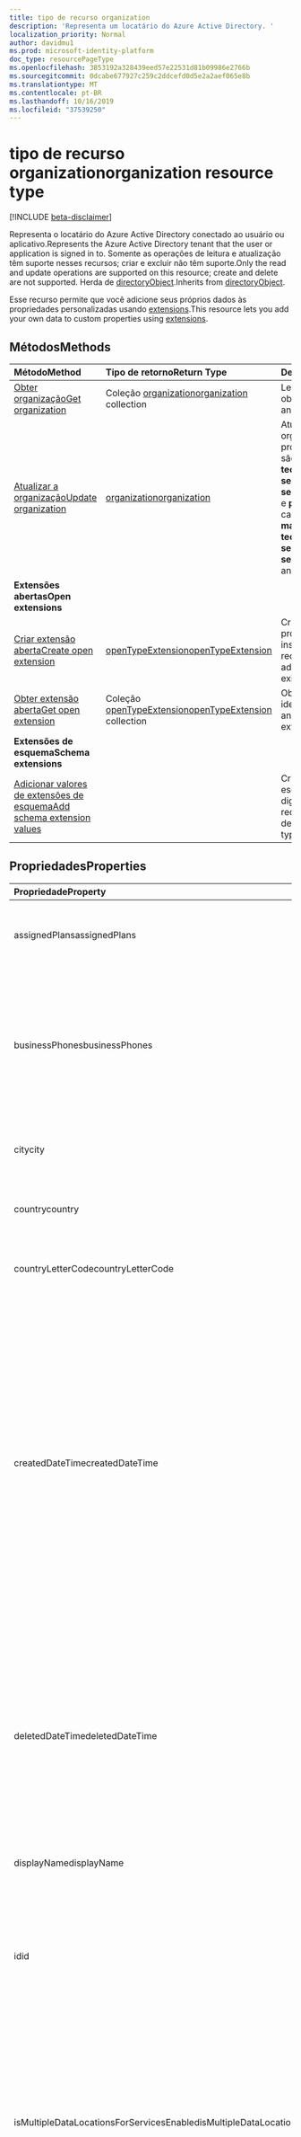 ```yaml
---
title: tipo de recurso organization
description: 'Representa um locatário do Azure Active Directory. '
localization_priority: Normal
author: davidmu1
ms.prod: microsoft-identity-platform
doc_type: resourcePageType
ms.openlocfilehash: 3853192a328439eed57e22531d81b09986e2766b
ms.sourcegitcommit: 0dcabe677927c259c2ddcefd0d5e2a2aef065e8b
ms.translationtype: MT
ms.contentlocale: pt-BR
ms.lasthandoff: 10/16/2019
ms.locfileid: "37539250"
---
```

# <a name="organization-resource-type"></a><span data-ttu-id="80992-103">tipo de recurso organization</span><span class="sxs-lookup"><span data-stu-id="80992-103">organization resource type</span></span>

[!INCLUDE [beta-disclaimer](../../includes/beta-disclaimer.md)]

<span data-ttu-id="80992-104">Representa o locatário do Azure Active Directory conectado ao usuário ou aplicativo.</span><span class="sxs-lookup"><span data-stu-id="80992-104">Represents the Azure Active Directory tenant that the user or application is signed in to.</span></span> <span data-ttu-id="80992-105">Somente as operações de leitura e atualização têm suporte nesses recursos; criar e excluir não têm suporte.</span><span class="sxs-lookup"><span data-stu-id="80992-105">Only the read and update operations are supported on this resource; create and delete are not supported.</span></span> <span data-ttu-id="80992-106">Herda de [directoryObject](directoryobject.md).</span><span class="sxs-lookup"><span data-stu-id="80992-106">Inherits from [directoryObject](directoryobject.md).</span></span>

<span data-ttu-id="80992-107">Esse recurso permite que você adicione seus próprios dados às propriedades personalizadas usando [extensions](/graph/extensibility-overview).</span><span class="sxs-lookup"><span data-stu-id="80992-107">This resource lets you add your own data to custom properties using [extensions](/graph/extensibility-overview).</span></span>

## <a name="methods"></a><span data-ttu-id="80992-108">Métodos</span><span class="sxs-lookup"><span data-stu-id="80992-108">Methods</span></span>

| <span data-ttu-id="80992-109">Método</span><span class="sxs-lookup"><span data-stu-id="80992-109">Method</span></span>       | <span data-ttu-id="80992-110">Tipo de retorno</span><span class="sxs-lookup"><span data-stu-id="80992-110">Return Type</span></span>  |<span data-ttu-id="80992-111">Descrição</span><span class="sxs-lookup"><span data-stu-id="80992-111">Description</span></span>|
|:---------------|:--------|:----------|
|[<span data-ttu-id="80992-112">Obter organização</span><span class="sxs-lookup"><span data-stu-id="80992-112">Get organization</span></span>](../api/organization-get.md) | <span data-ttu-id="80992-113">Coleção [organization](organization.md)</span><span class="sxs-lookup"><span data-stu-id="80992-113">[organization](organization.md) collection</span></span>|<span data-ttu-id="80992-114">Leia as propriedades e as relações do objeto de organização.</span><span class="sxs-lookup"><span data-stu-id="80992-114">Read properties and relationships of organization object.</span></span>|
|[<span data-ttu-id="80992-115">Atualizar a organização</span><span class="sxs-lookup"><span data-stu-id="80992-115">Update organization</span></span>](../api/organization-update.md) | [<span data-ttu-id="80992-116">organization</span><span class="sxs-lookup"><span data-stu-id="80992-116">organization</span></span>](organization.md)  |<span data-ttu-id="80992-117">Atualize o objeto organization.</span><span class="sxs-lookup"><span data-stu-id="80992-117">Update organization object.</span></span> <span data-ttu-id="80992-118">As únicas propriedades que podem ser atualizadas são: **marketingNotificationMails**, **technicalNotificationMails**, **securityComplianceNotificationMails**, **securityComplianceNotificationPhones** e **privacyProfile**.</span><span class="sxs-lookup"><span data-stu-id="80992-118">The only properties that can be updated are: **marketingNotificationMails**, **technicalNotificationMails**, **securityComplianceNotificationMails**, **securityComplianceNotificationPhones** and **privacyProfile**.</span></span> |
|<span data-ttu-id="80992-119">**Extensões abertas**</span><span class="sxs-lookup"><span data-stu-id="80992-119">**Open extensions**</span></span>| | |
|[<span data-ttu-id="80992-120">Criar extensão aberta</span><span class="sxs-lookup"><span data-stu-id="80992-120">Create open extension</span></span>](../api/opentypeextension-post-opentypeextension.md) |[<span data-ttu-id="80992-121">openTypeExtension</span><span class="sxs-lookup"><span data-stu-id="80992-121">openTypeExtension</span></span>](opentypeextension.md)| <span data-ttu-id="80992-122">Crie uma extensão aberta e adicione propriedades personalizadas a uma instância nova ou existente de um recurso.</span><span class="sxs-lookup"><span data-stu-id="80992-122">Create an open extension and add custom properties to a new or existing resource.</span></span>|
|[<span data-ttu-id="80992-123">Obter extensão aberta</span><span class="sxs-lookup"><span data-stu-id="80992-123">Get open extension</span></span>](../api/opentypeextension-get.md) |<span data-ttu-id="80992-124">Coleção [openTypeExtension](opentypeextension.md)</span><span class="sxs-lookup"><span data-stu-id="80992-124">[openTypeExtension](opentypeextension.md) collection</span></span>| <span data-ttu-id="80992-125">Obtenha uma extensão aberta identificada pelo nome da extensão.</span><span class="sxs-lookup"><span data-stu-id="80992-125">Get an open extension identified by the extension name.</span></span>|
|<span data-ttu-id="80992-126">**Extensões de esquema**</span><span class="sxs-lookup"><span data-stu-id="80992-126">**Schema extensions**</span></span>| | |
|[<span data-ttu-id="80992-127">Adicionar valores de extensões de esquema</span><span class="sxs-lookup"><span data-stu-id="80992-127">Add schema extension values</span></span>](/graph/extensibility-schema-groups) || <span data-ttu-id="80992-128">Criar uma definição para a extensão de esquema e usá-la para adicionar dados digitados personalizados a um recurso.</span><span class="sxs-lookup"><span data-stu-id="80992-128">Create a schema extension definition and then use it to add custom typed data to a resource.</span></span>|

## <a name="properties"></a><span data-ttu-id="80992-129">Propriedades</span><span class="sxs-lookup"><span data-stu-id="80992-129">Properties</span></span>
| <span data-ttu-id="80992-130">Propriedade</span><span class="sxs-lookup"><span data-stu-id="80992-130">Property</span></span> | <span data-ttu-id="80992-131">Tipo</span><span class="sxs-lookup"><span data-stu-id="80992-131">Type</span></span>   | <span data-ttu-id="80992-132">Descrição</span><span class="sxs-lookup"><span data-stu-id="80992-132">Description</span></span> |
|:-------- |:---- |:----------- |
| <span data-ttu-id="80992-133">assignedPlans</span><span class="sxs-lookup"><span data-stu-id="80992-133">assignedPlans</span></span> | <span data-ttu-id="80992-134">Coleção [assignedPlan](assignedplan.md)</span><span class="sxs-lookup"><span data-stu-id="80992-134">[assignedPlan](assignedplan.md) collection</span></span> | <span data-ttu-id="80992-p103">A coleção de planos de serviço associados ao locatário. Não anulável.</span><span class="sxs-lookup"><span data-stu-id="80992-p103">The collection of service plans associated with the tenant. Not nullable.</span></span> |
| <span data-ttu-id="80992-137">businessPhones</span><span class="sxs-lookup"><span data-stu-id="80992-137">businessPhones</span></span> | <span data-ttu-id="80992-138">String collection</span><span class="sxs-lookup"><span data-stu-id="80992-138">String collection</span></span> | <span data-ttu-id="80992-139">Número de telefone da organização.</span><span class="sxs-lookup"><span data-stu-id="80992-139">Telephone number for the organization.</span></span> <span data-ttu-id="80992-140">**Observação:** embora essa seja uma coleção de cadeias de caracteres, somente um número pode ser definido para essa propriedade.</span><span class="sxs-lookup"><span data-stu-id="80992-140">**Note:** Although this is a string collection, only one number can be set for this property.</span></span> |
| <span data-ttu-id="80992-141">city</span><span class="sxs-lookup"><span data-stu-id="80992-141">city</span></span> | <span data-ttu-id="80992-142">Cadeia de caracteres</span><span class="sxs-lookup"><span data-stu-id="80992-142">String</span></span> | <span data-ttu-id="80992-143">Nome da cidade do endereço da organização.</span><span class="sxs-lookup"><span data-stu-id="80992-143">City name of the address for the organization.</span></span> |
| <span data-ttu-id="80992-144">country</span><span class="sxs-lookup"><span data-stu-id="80992-144">country</span></span> | <span data-ttu-id="80992-145">Cadeia de caracteres</span><span class="sxs-lookup"><span data-stu-id="80992-145">String</span></span> | <span data-ttu-id="80992-146">Nome do país/região do endereço da organização.</span><span class="sxs-lookup"><span data-stu-id="80992-146">Country/region name of the address for the organization.</span></span> |
| <span data-ttu-id="80992-147">countryLetterCode</span><span class="sxs-lookup"><span data-stu-id="80992-147">countryLetterCode</span></span> | <span data-ttu-id="80992-148">String</span><span class="sxs-lookup"><span data-stu-id="80992-148">String</span></span> | <span data-ttu-id="80992-149">Abreviação de país/região da organização.</span><span class="sxs-lookup"><span data-stu-id="80992-149">Country/region abbreviation for the organization.</span></span> |
| <span data-ttu-id="80992-150">createdDateTime</span><span class="sxs-lookup"><span data-stu-id="80992-150">createdDateTime</span></span> | <span data-ttu-id="80992-151">DateTimeOffset</span><span class="sxs-lookup"><span data-stu-id="80992-151">DateTimeOffset</span></span> | <span data-ttu-id="80992-152">Carimbo de hora de criação da organização.</span><span class="sxs-lookup"><span data-stu-id="80992-152">Timestamp of when the organization was created.</span></span> <span data-ttu-id="80992-153">Não é possível modificar o valor e ele é preenchido automaticamente quando a organização é criada.</span><span class="sxs-lookup"><span data-stu-id="80992-153">The value cannot be modified and is automatically populated when the organization is created.</span></span> <span data-ttu-id="80992-154">O tipo Timestamp representa informações de data e hora usando o formato ISO 8601 e está sempre no horário UTC.</span><span class="sxs-lookup"><span data-stu-id="80992-154">The Timestamp type represents date and time information using ISO 8601 format and is always in UTC time.</span></span> <span data-ttu-id="80992-155">Por exemplo, meia-noite em UTC no dia 1º de janeiro de 2014 teria esta aparência: `'2014-01-01T00:00:00Z'`.</span><span class="sxs-lookup"><span data-stu-id="80992-155">For example, midnight UTC on Jan 1, 2014 would look like this: `'2014-01-01T00:00:00Z'`.</span></span> <span data-ttu-id="80992-156">Somente leitura.</span><span class="sxs-lookup"><span data-stu-id="80992-156">Read-only.</span></span> |
| <span data-ttu-id="80992-157">deletedDateTime</span><span class="sxs-lookup"><span data-stu-id="80992-157">deletedDateTime</span></span> | <span data-ttu-id="80992-158">DateTimeOffset</span><span class="sxs-lookup"><span data-stu-id="80992-158">DateTimeOffset</span></span> | <span data-ttu-id="80992-159">Representa a data e a hora que o locatário do Azure AD foi excluído usando o formato ISO 8601 e está sempre no horário do UTC.</span><span class="sxs-lookup"><span data-stu-id="80992-159">Represents date and time of when the Azure AD tenant was deleted using ISO 8601 format and is always in UTC time.</span></span> <span data-ttu-id="80992-160">Por exemplo, meia-noite em UTC no dia 1º de janeiro de 2014 teria esta aparência: `'2014-01-01T00:00:00Z'`.</span><span class="sxs-lookup"><span data-stu-id="80992-160">For example, midnight UTC on Jan 1, 2014 would look like this: `'2014-01-01T00:00:00Z'`.</span></span> <span data-ttu-id="80992-161">Somente leitura.</span><span class="sxs-lookup"><span data-stu-id="80992-161">Read-only.</span></span> |
| <span data-ttu-id="80992-162">displayName</span><span class="sxs-lookup"><span data-stu-id="80992-162">displayName</span></span> | <span data-ttu-id="80992-163">Cadeia de caracteres</span><span class="sxs-lookup"><span data-stu-id="80992-163">String</span></span> | <span data-ttu-id="80992-164">O nome de exibição do locatário.</span><span class="sxs-lookup"><span data-stu-id="80992-164">The display name for the tenant.</span></span> |
| <span data-ttu-id="80992-165">id</span><span class="sxs-lookup"><span data-stu-id="80992-165">id</span></span> | <span data-ttu-id="80992-166">Cadeia de caracteres</span><span class="sxs-lookup"><span data-stu-id="80992-166">String</span></span> | <span data-ttu-id="80992-167">A ID do locatário, um identificador exclusivo que representa a organização (ou Locatário).</span><span class="sxs-lookup"><span data-stu-id="80992-167">The tenant ID, a unique identifier representing the organization (or tenant).</span></span> <span data-ttu-id="80992-168">Herdado de [directoryObject](directoryobject.md).</span><span class="sxs-lookup"><span data-stu-id="80992-168">Inherited from [directoryObject](directoryobject.md).</span></span> <span data-ttu-id="80992-169">Chave.</span><span class="sxs-lookup"><span data-stu-id="80992-169">Key.</span></span> <span data-ttu-id="80992-170">Não anulável.</span><span class="sxs-lookup"><span data-stu-id="80992-170">Not nullable.</span></span> <span data-ttu-id="80992-171">Somente leitura.</span><span class="sxs-lookup"><span data-stu-id="80992-171">Read-only.</span></span> |
| <span data-ttu-id="80992-172">isMultipleDataLocationsForServicesEnabled</span><span class="sxs-lookup"><span data-stu-id="80992-172">isMultipleDataLocationsForServicesEnabled</span></span> | <span data-ttu-id="80992-173">Boolean</span><span class="sxs-lookup"><span data-stu-id="80992-173">Boolean</span></span> | <span data-ttu-id="80992-174">**verdadeiro** se a organização estiver habilitada no Multi-Geo; **falso** se a organização não estiver habilitada no Multi-Geo, **nulo** (padrão).</span><span class="sxs-lookup"><span data-stu-id="80992-174">**true** if organization is Multi-Geo enabled; **false** if organization is not Multi-Geo enabled; **null** (default).</span></span> <span data-ttu-id="80992-175">Somente leitura.</span><span class="sxs-lookup"><span data-stu-id="80992-175">Read-only.</span></span> <span data-ttu-id="80992-176">Para saber mais, confira [OneDrive Online Multi-Geo](https://docs.microsoft.com/sharepoint/dev/solution-guidance/multigeo-introduction).</span><span class="sxs-lookup"><span data-stu-id="80992-176">For more information, see [OneDrive Online Multi-Geo](https://docs.microsoft.com/sharepoint/dev/solution-guidance/multigeo-introduction).</span></span> |
| <span data-ttu-id="80992-177">marketingNotificationEmails</span><span class="sxs-lookup"><span data-stu-id="80992-177">marketingNotificationEmails</span></span> | <span data-ttu-id="80992-178">Coleção de cadeias de caracteres</span><span class="sxs-lookup"><span data-stu-id="80992-178">String collection</span></span> | <span data-ttu-id="80992-179">Não anulável.</span><span class="sxs-lookup"><span data-stu-id="80992-179">Not nullable.</span></span> |
| <span data-ttu-id="80992-180">objectType</span><span class="sxs-lookup"><span data-stu-id="80992-180">objectType</span></span> | <span data-ttu-id="80992-181">String</span><span class="sxs-lookup"><span data-stu-id="80992-181">String</span></span> | <span data-ttu-id="80992-p109">Uma cadeia de caracteres que identifica o tipo de objeto. Para locatários, o valor é sempre "Empresa".</span><span class="sxs-lookup"><span data-stu-id="80992-p109">A string that identifies the object type. For tenants the value is always “Company”.</span></span> |
| <span data-ttu-id="80992-184">onPremisesLastSyncDateTime</span><span class="sxs-lookup"><span data-stu-id="80992-184">onPremisesLastSyncDateTime</span></span> | <span data-ttu-id="80992-185">DateTimeOffset</span><span class="sxs-lookup"><span data-stu-id="80992-185">DateTimeOffset</span></span> | <span data-ttu-id="80992-186">A hora e a data em que o locatário foi sincronizado pela última vez com o diretório local.</span><span class="sxs-lookup"><span data-stu-id="80992-186">The time and date at which the tenant was last synced with the on-premise directory.</span></span> <span data-ttu-id="80992-187">O tipo Timestamp representa informações de data e hora usando o formato ISO 8601 e está sempre no horário UTC.</span><span class="sxs-lookup"><span data-stu-id="80992-187">The Timestamp type represents date and time information using ISO 8601 format and is always in UTC time.</span></span> <span data-ttu-id="80992-188">Por exemplo, meia-noite em UTC no dia 1º de janeiro de 2014 teria esta aparência: `'2014-01-01T00:00:00Z'`.</span><span class="sxs-lookup"><span data-stu-id="80992-188">For example, midnight UTC on Jan 1, 2014 would look like this: `'2014-01-01T00:00:00Z'`.</span></span>|
| <span data-ttu-id="80992-189">onPremisesSyncEnabled</span><span class="sxs-lookup"><span data-stu-id="80992-189">onPremisesSyncEnabled</span></span> | <span data-ttu-id="80992-190">Booliano</span><span class="sxs-lookup"><span data-stu-id="80992-190">Boolean</span></span> | <span data-ttu-id="80992-191">**True** se esse objeto está sincronizado de um diretório local; **false** se esse objeto foi originalmente sincronizado de um diretório local, mas não está mais sincronizado; **null** se esse objeto nunca foi sido sincronizado de um diretório local (padrão).</span><span class="sxs-lookup"><span data-stu-id="80992-191">**true** if this object is synced from an on-premises directory; **false** if this object was originally synced from an on-premises directory but is no longer synced; **null** if this object has never been synced from an on-premises directory (default).</span></span> |
| <span data-ttu-id="80992-192">postalCode</span><span class="sxs-lookup"><span data-stu-id="80992-192">postalCode</span></span> | <span data-ttu-id="80992-193">Cadeia de caracteres</span><span class="sxs-lookup"><span data-stu-id="80992-193">String</span></span> | <span data-ttu-id="80992-194">Código postal do endereço da organização.</span><span class="sxs-lookup"><span data-stu-id="80992-194">Postal code of the address for the organization.</span></span> |
| <span data-ttu-id="80992-195">preferredLanguage</span><span class="sxs-lookup"><span data-stu-id="80992-195">preferredLanguage</span></span> | <span data-ttu-id="80992-196">String</span><span class="sxs-lookup"><span data-stu-id="80992-196">String</span></span> | <span data-ttu-id="80992-197">O idioma preferencial da organização.</span><span class="sxs-lookup"><span data-stu-id="80992-197">The preferred language for the organization.</span></span> <span data-ttu-id="80992-198">Deve seguir o código ISO 639-1; por exemplo "en".</span><span class="sxs-lookup"><span data-stu-id="80992-198">Should follow ISO 639-1 Code; for example "en".</span></span> |
| <span data-ttu-id="80992-199">privacyProfile</span><span class="sxs-lookup"><span data-stu-id="80992-199">privacyProfile</span></span> | [<span data-ttu-id="80992-200">privacyProfile</span><span class="sxs-lookup"><span data-stu-id="80992-200">privacyProfile</span></span>](privacyprofile.md) | <span data-ttu-id="80992-201">O perfil de privacidade de uma organização.</span><span class="sxs-lookup"><span data-stu-id="80992-201">The privacy profile of an organization.</span></span> |
| <span data-ttu-id="80992-202">provisionedPlans</span><span class="sxs-lookup"><span data-stu-id="80992-202">provisionedPlans</span></span> | <span data-ttu-id="80992-203">coleção [provisionedPlan](provisionedplan.md)</span><span class="sxs-lookup"><span data-stu-id="80992-203">[provisionedPlan](provisionedplan.md) collection</span></span> | <span data-ttu-id="80992-204">Não anulável.</span><span class="sxs-lookup"><span data-stu-id="80992-204">Not nullable.</span></span> |
| <span data-ttu-id="80992-205">securityComplianceNotificationMails</span><span class="sxs-lookup"><span data-stu-id="80992-205">securityComplianceNotificationMails</span></span> | <span data-ttu-id="80992-206">Coleção de cadeias de caracteres</span><span class="sxs-lookup"><span data-stu-id="80992-206">String collection</span></span> ||
| <span data-ttu-id="80992-207">securityComplianceNotificationPhones</span><span class="sxs-lookup"><span data-stu-id="80992-207">securityComplianceNotificationPhones</span></span> | <span data-ttu-id="80992-208">Coleção de cadeias de caracteres</span><span class="sxs-lookup"><span data-stu-id="80992-208">String collection</span></span> ||
| <span data-ttu-id="80992-209">state</span><span class="sxs-lookup"><span data-stu-id="80992-209">state</span></span> | <span data-ttu-id="80992-210">Cadeia de caracteres</span><span class="sxs-lookup"><span data-stu-id="80992-210">String</span></span> | <span data-ttu-id="80992-211">Nome do estado do endereço da organização.</span><span class="sxs-lookup"><span data-stu-id="80992-211">State name of the address for the organization.</span></span> |
| <span data-ttu-id="80992-212">street</span><span class="sxs-lookup"><span data-stu-id="80992-212">street</span></span> | <span data-ttu-id="80992-213">String</span><span class="sxs-lookup"><span data-stu-id="80992-213">String</span></span> | <span data-ttu-id="80992-214">Nome da rua do endereço da organização.</span><span class="sxs-lookup"><span data-stu-id="80992-214">Street name of the address for organization.</span></span> |
| <span data-ttu-id="80992-215">technicalNotificationMails</span><span class="sxs-lookup"><span data-stu-id="80992-215">technicalNotificationMails</span></span> |<span data-ttu-id="80992-216">String collection</span><span class="sxs-lookup"><span data-stu-id="80992-216">String collection</span></span> | <span data-ttu-id="80992-217">Não anulável.</span><span class="sxs-lookup"><span data-stu-id="80992-217">Not nullable.</span></span> |
| <span data-ttu-id="80992-218">verifiedDomains</span><span class="sxs-lookup"><span data-stu-id="80992-218">verifiedDomains</span></span> | <span data-ttu-id="80992-219">coleção [verifiedDomain](verifieddomain.md)</span><span class="sxs-lookup"><span data-stu-id="80992-219">[verifiedDomain](verifieddomain.md) collection</span></span>|<span data-ttu-id="80992-p112">A coleção de domínios associados a este locatário. Não anulável.</span><span class="sxs-lookup"><span data-stu-id="80992-p112">The collection of domains associated with this tenant. Not nullable.</span></span> |

## <a name="relationships"></a><span data-ttu-id="80992-222">Relações</span><span class="sxs-lookup"><span data-stu-id="80992-222">Relationships</span></span>

| <span data-ttu-id="80992-223">Relação</span><span class="sxs-lookup"><span data-stu-id="80992-223">Relationship</span></span>  | <span data-ttu-id="80992-224">Tipo</span><span class="sxs-lookup"><span data-stu-id="80992-224">Type</span></span>  |<span data-ttu-id="80992-225">Descrição</span><span class="sxs-lookup"><span data-stu-id="80992-225">Description</span></span>|
|:---------------|:--------|:----------|
|<span data-ttu-id="80992-226">certificateBasedAuthConfiguration</span><span class="sxs-lookup"><span data-stu-id="80992-226">certificateBasedAuthConfiguration</span></span>|<span data-ttu-id="80992-227">coleção [certificateBasedAuthConfiguration](certificatebasedauthconfiguration.md)</span><span class="sxs-lookup"><span data-stu-id="80992-227">[certificateBasedAuthConfiguration](certificatebasedauthconfiguration.md) collection</span></span>| <span data-ttu-id="80992-228">Propriedade de navegação para gerenciar a configuração de autenticação baseada em certificado.</span><span class="sxs-lookup"><span data-stu-id="80992-228">Navigation property to manage  certificate-based authentication configuration.</span></span> <span data-ttu-id="80992-229">Apenas uma única instância do certificateBasedAuthConfiguration pode ser criada na coleção.</span><span class="sxs-lookup"><span data-stu-id="80992-229">Only a single instance of certificateBasedAuthConfiguration can be created in the collection.</span></span>  |
|<span data-ttu-id="80992-230">extensions</span><span class="sxs-lookup"><span data-stu-id="80992-230">extensions</span></span>|<span data-ttu-id="80992-231">Coleção [extension](extension.md)</span><span class="sxs-lookup"><span data-stu-id="80992-231">[extension](extension.md) collection</span></span>|<span data-ttu-id="80992-232">A coleção de extensões abertas definidas para o recurso de organização.</span><span class="sxs-lookup"><span data-stu-id="80992-232">The collection of open extensions defined for the organization resource.</span></span> <span data-ttu-id="80992-233">Anulável.</span><span class="sxs-lookup"><span data-stu-id="80992-233">Nullable.</span></span>|

## <a name="json-representation"></a><span data-ttu-id="80992-234">Representação JSON</span><span class="sxs-lookup"><span data-stu-id="80992-234">JSON representation</span></span>

<span data-ttu-id="80992-235">Veja a seguir uma representação JSON do recurso</span><span class="sxs-lookup"><span data-stu-id="80992-235">Here is a JSON representation of the resource</span></span>

<!-- {
  "blockType": "resource",
  "optionalProperties": [
    "extensions"
  ],
  "keyProperty": "id",
  "@odata.type": "microsoft.graph.organization"
}-->

```json
{
  "assignedPlans": [{"@odata.type": "microsoft.graph.assignedPlan"}],
  "businessPhones": ["string"],
  "city": "string",
  "country": "string",
  "countryLetterCode": "string",
  "createdDateTime": "String (timestamp)",
  "deletedDateTime": "String (timestamp)",
  "displayName": "string",
  "id": "string (identifier)",
  "isMultipleDataLocationsForServicesEnabled": "boolean",
  "marketingNotificationEmails": ["string"],
  "objectType": "string",
  "onPremisesLastSyncDateTime": "String (timestamp)",
  "onPremisesSyncEnabled": true,
  "postalCode": "string",
  "preferredLanguage": "string",
  "privacyProfile": {"@odata.type": "microsoft.graph.privacyProfile"},
  "provisionedPlans": [{"@odata.type": "microsoft.graph.provisionedPlan"}],
  "securityComplianceNotificationMails": ["string"],
  "securityComplianceNotificationPhones": ["string"],
  "state": "string",
  "street": "string",
  "technicalNotificationMails": ["string"],
  "verifiedDomains": [{"@odata.type": "microsoft.graph.verifiedDomain"}],
  "companyLastDirSyncTime": "2019-02-07T20:33:52.942Z",
  "dirSyncEnabled": true
}
```

## <a name="see-also"></a><span data-ttu-id="80992-236">Confira também</span><span class="sxs-lookup"><span data-stu-id="80992-236">See also</span></span>

- [<span data-ttu-id="80992-237">Adicionar dados personalizados a recursos usando extensões</span><span class="sxs-lookup"><span data-stu-id="80992-237">Add custom data to resources using extensions</span></span>](/graph/extensibility-overview)
- [<span data-ttu-id="80992-238">Adicionar dados personalizados aos usuários usando extensões abertas</span><span class="sxs-lookup"><span data-stu-id="80992-238">Add custom data to users using open extensions</span></span>](/graph/extensibility-open-users)
- [<span data-ttu-id="80992-239">Adicionar dados personalizados a grupos usando as extensões do esquema</span><span class="sxs-lookup"><span data-stu-id="80992-239">Add custom data to groups using schema extensions</span></span>](/graph/extensibility-schema-groups)

<!-- uuid: 8fcb5dbc-d5aa-4681-8e31-b001d5168d79
2015-10-25 14:57:30 UTC -->
<!--
{
  "type": "#page.annotation",
  "description": "organization resource",
  "keywords": "",
  "section": "documentation",
  "tocPath": "",
  "suppressions": []
}
-->
